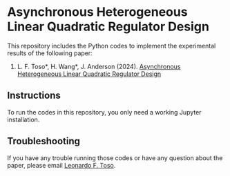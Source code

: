 # Asynchronous Heterogeneous Linear Quadratic Regulator Design

This repository includes the Python codes to implement the experimental results of the following paper:

1) L. F. Toso*, H. Wang*, J. Anderson (2024). [Asynchronous Heterogeneous Linear Quadratic Regulator Design](https://github.com/jd-anderson/AsyncLQR/blob/main/Asynchronous%20LQR%20Design.pdf)

## Instructions

To run the codes in this repository, you only need a working Jupyter installation.

## Troubleshooting

If you have any trouble running those codes or have any question about the paper, please email [Leonardo F. Toso](mailto:lt2879@columbia.edu).
